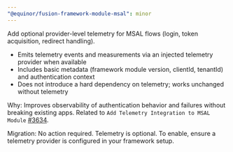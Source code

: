 ```yaml
---
"@equinor/fusion-framework-module-msal": minor
---
```


Add optional provider-level telemetry for MSAL flows (login, token acquisition, redirect handling).

- Emits telemetry events and measurements via an injected telemetry provider when available
- Includes basic metadata (framework module version, clientId, tenantId) and authentication context
- Does not introduce a hard dependency on telemetry; works unchanged without telemetry

Why: Improves observability of authentication behavior and failures without breaking existing apps. Related to `Add Telemetry Integration to MSAL Module` [#3634](https://github.com/equinor/fusion-framework/issues/3634).

Migration: No action required. Telemetry is optional. To enable, ensure a telemetry provider is configured in your framework setup.

